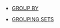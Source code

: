 * [GROUP BY](https://github.com/alibaba/havenask/wiki/GROUP-BY-Syntax-en)

* [GROUPING SETS](https://github.com/alibaba/havenask/wiki/GROUPING-SETS-en)
